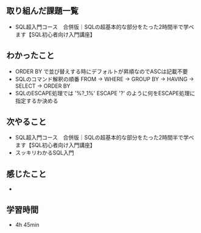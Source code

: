 ## 取り組んだ課題一覧
- SQL超入門コース　合併版｜SQLの超基本的な部分をたった2時間半で学べます【SQL初心者向け入門講座】
## わかったこと
- ORDER BY で並び替えする時にデフォルトが昇順なのでASCは記載不要
- SQLのコマンド解釈の順番 FROM → WHERE → GROUP BY → HAVING → SELECT → ORDER BY
- SQLのESCAPE処理では '%?_1%' ESCAPE '?' のように何をESCAPE処理に指定するか決める
## 次やること
- SQL超入門コース　合併版｜SQLの超基本的な部分をたった2時間半で学べます【SQL初心者向け入門講座】
- スッキリわかるSQL入門
## 感じたこと
- 
## 学習時間
- 4h 45min
